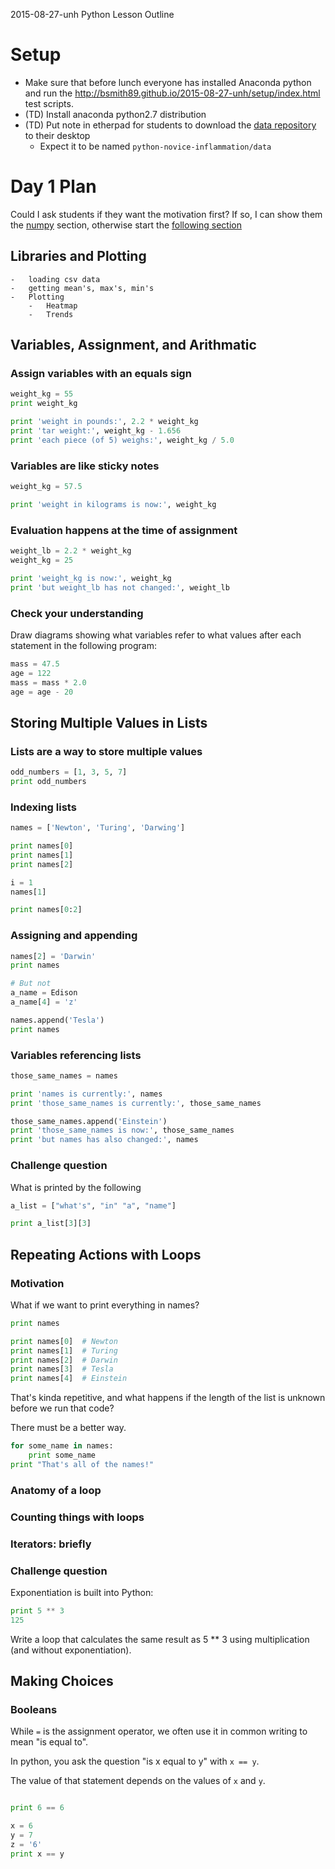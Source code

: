 2015-08-27-unh Python Lesson Outline

# Setup #

-   Make sure that before lunch everyone has installed Anaconda python
    and run the http://bsmith89.github.io/2015-08-27-unh/setup/index.html
    test scripts.
-   (TD) Install anaconda python2.7 distribution
-   (TD) Put note in etherpad for students to download the
    [data repository][data-repo] to their desktop
    -   Expect it to be named `python-novice-inflammation/data`

[data-repo]: http://swcarpentry.github.io/python-novice-inflammation/python-novice-inflammation-data.zip




# Day 1 Plan #

Could I ask students if they want the motivation first?  If so, I can show them
the [numpy](#libraries-and-plotting) section, otherwise start the [following
section](#variables-assignment-and-arithmatic)




## Libraries and Plotting ##
    -   loading csv data
    -   getting mean's, max's, min's
    -   Plotting
        -   Heatmap
        -   Trends




## Variables, Assignment, and Arithmatic ##


### Assign variables with an equals sign ###

```python
weight_kg = 55
print weight_kg

print 'weight in pounds:', 2.2 * weight_kg
print 'tar weight:', weight_kg - 1.656
print 'each piece (of 5) weighs:', weight_kg / 5.0
```

### Variables are like sticky notes ###

```python
weight_kg = 57.5

print 'weight in kilograms is now:', weight_kg
```

### Evaluation happens at the time of assignment ###

```python
weight_lb = 2.2 * weight_kg
weight_kg = 25

print 'weight_kg is now:', weight_kg
print 'but weight_lb has not changed:', weight_lb
```

### Check your understanding ###

Draw diagrams showing what variables refer to what values after each statement
in the following program:

```python
mass = 47.5
age = 122
mass = mass * 2.0
age = age - 20
```



## Storing Multiple Values in Lists ##

### Lists are a way to store multiple values ###

```python
odd_numbers = [1, 3, 5, 7]
print odd_numbers
```

### Indexing lists ###

```python
names = ['Newton', 'Turing', 'Darwing']

print names[0]
print names[1]
print names[2]

i = 1
names[1]

print names[0:2]
```

### Assigning and appending ###

```python
names[2] = 'Darwin'
print names

# But not
a_name = Edison
a_name[4] = 'z'

names.append('Tesla')
print names

```

### Variables referencing lists ###

```python
those_same_names = names

print 'names is currently:', names
print 'those_same_names is currently:', those_same_names

those_same_names.append('Einstein')
print 'those_same_names is now:', those_same_names
print 'but names has also changed:', names
```

### Challenge question ###

What is printed by the following

```python
a_list = ["what's", "in" "a", "name"]

print a_list[3][3]
```




## Repeating Actions with Loops ##

### Motivation ###

What if we want to print everything in names?

```python
print names

print names[0]  # Newton
print names[1]  # Turing
print names[2]  # Darwin
print names[3]  # Tesla
print names[4]  # Einstein
```

That's kinda repetitive, and what happens if the length of the list is
unknown before we run that code?

There must be a better way.

```python
for some_name in names:
    print some_name
print "That's all of the names!"
```

### Anatomy of a loop ###

### Counting things with loops ###

### Iterators: briefly ###

### Challenge question ###

Exponentiation is built into Python:

```python
print 5 ** 3
125
```

Write a loop that calculates the same result as 5 ** 3 using multiplication
(and without exponentiation).




## Making Choices ##

### Booleans ###

While `=` is the assignment operator, we often use it in common writing to mean
"is equal to".

In python, you ask the question "is x equal to y" with `x == y`.

The value of that statement depends on the values of `x` and `y`.

```python

print 6 == 6

x = 6
y = 7
z = '6'
print x == y


```
